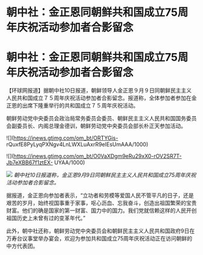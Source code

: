 # 朝中社：金正恩同朝鲜共和国成立75周年庆祝活动参加者合影留念

# 朝中社：金正恩同朝鲜共和国成立75周年庆祝活动参加者合影留念

【环球网报道】据朝中社10日报道，朝鲜领导人金正恩９月９日同朝鲜民主主义人民共和国成立７５周年庆祝活动参加者合影留念。报道称，全体参加者参加在金正恩的出席下隆重举行的共和国成立７５周年庆祝活动。

朝鲜劳动党中央委员会政治局常务委员会委员、朝鲜民主主义人民共和国国务委员会副委员长、内阁总理金德训，朝鲜劳动党中央委员会部长朴正天参加活动。

![](https://inews.gtimg.com/om_bt/ORTYGis-
rQuxfE8PyLyqPXNgv4LnLWXLuAxrR9eIEsUmAAA/1000)

![](https://inews.gtimg.com/om_bt/O0VaXDgm9eRu29xX0-rOV2SR7T-Jb7eXBB67f1ztEX-
UYAA/1000)

![](https://inews.gtimg.com/om_bt/OsLtMissIIN2Va8Y-cSVH49X2p9jfmw6nnsBTjX8-po9UAA/1000)
_朝中社10日报道称，金正恩9月9日同朝鲜民主主义人民共和国成立75周年庆祝活动参加者合影留念。_

据报道，金正恩向参加者表示，“立功者和劳模等爱国人民不管平凡的日子，还是艰苦的岁月，始终视国事重于家事，呕心沥血、忘我奋斗，创造出祖国繁荣的宝贵财富。他们的确是国家的第一财富、国力中的国力。我们党就信赖这样的人民开创祖国历史上未曾有过的变革年代。”

此外，朝中社还称，朝鲜劳动党中央委员会和朝鲜民主主义人民共和国政府9日在万寿台议事堂举办宴会，欢迎为参加共和国成立75周年庆祝活动正在访问朝鲜的中方代表团。

